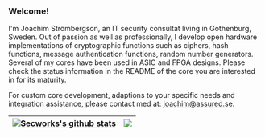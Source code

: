 ### Welcome!

I'm Joachim Strömbergson, an IT security consultat living in Gothenburg, Sweden. Out of passion as well as professionally, I develop open hardware implementations of cryptographic functions such as ciphers, hash functions, message authentication functions, random number generators. Several of my cores have been used in ASIC and FPGA designs. Please check the status information in the README of the core you are interested in for its maturity.

For custom core development, adaptions to your specific needs and integration assistance, please contact med at: joachim@assured.se.

| <a href="https://github.com/anuraghazra/github-readme-stats"><img align="center" src="https://github-readme-stats.vercel.app/api?username=secworks&show_icons=true&include_all_commits=true&theme=buefy&hide_border=true" alt="Secworks's github stats" /></a> | <a href="https://github.com/anuraghazra/github-readme-stats"><img align="center" src="https://github-readme-stats.vercel.app/api/top-langs/?username=secworks&layout=compact&theme=buefy&hide_border=true" /></a> |
| ------------- | ------------- |
